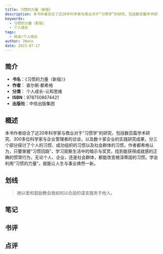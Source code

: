 ```yaml
---
title: 习惯的力量（新版）
description: 本书作者综合了近20年科学家与商业对于“习惯学”的研究，包括数百篇学术研究、300多位科学家与企业管理者的访谈，以及数十家企业的实践研究成果，分三个部分探讨了个人的习惯、成功组织的习惯以及社会群体的习惯，作者都希格认为，只要掌握“习惯回路”，学习观察生活中
keywords:
  - 习惯的力量（新版）
  - 个人成长
tags:
  - 阅读/个人成长
author: 7Wate
date: 2023-07-17
---
```


## 简介

- **书名**：《习惯的力量（新版）》
- **作者**： 查尔斯·都希格
- **分类**： 个人成长-认知思维
- **ISBN**：9787508674421
- **出版社**：中信出版集团

## 概述

本书作者综合了近20年科学家与商业对于“习惯学”的研究，包括数百篇学术研究、300多位科学家与企业管理者的访谈，以及数十家企业的实践研究成果，分三个部分探讨了个人的习惯、成功组织的习惯以及社会群体的习惯，作者都希格认为，只要掌握“习惯回路”，学习观察生活中的暗示与奖赏，找到能获得成就感的正确的惯常行为，无论个人、企业，还是社会群体，都能改变根深蒂固的习惯。学会利用“习惯的力量”，就能让人生与事业焕然一新。

## 划线 
 

> 她以爱和鼓励教会我如何以合适的语言服务于他人。

## 笔记


## 书评


## 点评
